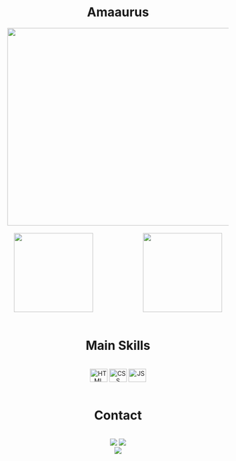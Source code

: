 <h1 align="center">Amaaurus</h1>
<div align="center"><img height="450em" width="550em" align="center" src="https://media2.giphy.com/media/bJ4TVNYNUympPgcpem/giphy.gif?    
cid=6c09b952diixl1o3tsubc4yhxbzx2p6v2azhffhli5o13023&ep=v1_internal_gif_by_id&rid=giphy.gif&ct=g"/>
</div>
</br>
<div align="center">
<img height="180em" src="https://github-readme-stats.vercel.app/api?username=Amaaurus&show_icons=false&theme=chartreuse- 
dark&include_all_commits=true&count_private=true"/>
&nbsp;&nbsp;&nbsp;&nbsp;&nbsp;&nbsp;&nbsp;&nbsp;&nbsp;&nbsp;&nbsp;&nbsp;&nbsp;&nbsp;&nbsp;&nbsp;&nbsp;&nbsp;&nbsp;&nbsp;&nbsp;&nbsp;&nbsp;&nbsp;&nbsp;&nbsp;&nbsp;
<img height="180em" href="" src="https://github-readme-stats.vercel.app/api/top-langs/?username=Amaaurus&langs_count=16&theme=chartreuse-dark"/>
</div>
</br>
<div align="center">
<h1>Main Skills</h1>  
</br>
<img alt="HTML" height="30em" width="40em" src="https://devicon-website.vercel.app/api/html5/original.svg"/> 
<img alt="CSS" height="30em" width="40em" src="https://devicon-website.vercel.app/api/css3/original.svg"/> 
<img alt="JS" height="30em" width="40em" src="https://devicon-website.vercel.app/api/javascript/plain.svg"/> 
</div>
</br>
<div align="center">
<h1>Contact</h1>
</br>
<img class="margem" target="_blank" margin="0px 10px 0px 10px" src="https://img.shields.io/badge/ProtonMail-8B89CC?style=for-the-badge&logo=protonmail&logoColor=white"/>
<a text-decoration="none" target="_blank" href="https://www.instagram.com/amaaurus/"><img margin="0px 10px 0px 10px" target="_blank" 
src="https://img.shields.io/badge/Instagram-E4405F?style=for-the-badge&logo=instagram&logoColor=white"/>
</a>
</div>
<div align="center">
<img src="https://media2.giphy.com/media/TqiwHbFBaZ4ti/giphy.gif?cid=6c09b952qq8j99ynrhrzbnebcseyipcakwyyd73xc7oofhhz&ep=v1_internal_gif_by_id&rid=giphy.gif&ct=g"/>
</div>
